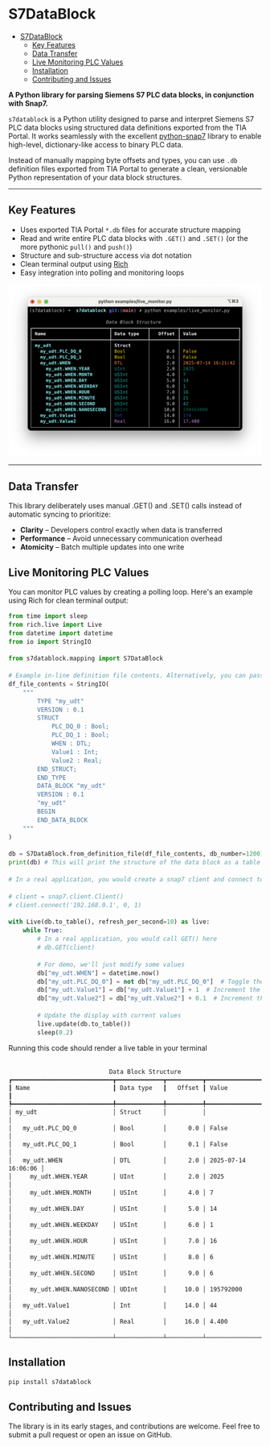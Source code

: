 # S7DataBlock

- [S7DataBlock](#s7datablock)
  - [Key Features](#key-features)
  - [Data Transfer](#data-transfer)
  - [Live Monitoring PLC Values](#live-monitoring-plc-values)
  - [Installation](#installation)
  - [Contributing and Issues](#contributing-and-issues)

**A Python library for parsing Siemens S7 PLC data blocks, in conjunction with Snap7.**

`s7datablock` is a Python utility designed to parse and interpret Siemens S7 PLC data blocks using structured data definitions exported from the TIA Portal. It works seamlessly with the excellent [python-snap7](https://github.com/gijzelaerr/python-snap7) library to enable high-level, dictionary-like access to binary PLC data.

Instead of manually mapping byte offsets and types, you can use `.db` definition files exported from TIA Portal to generate a clean, versionable Python representation of your data block structures.

---

## Key Features

- Uses exported TIA Portal `*.db` files for accurate structure mapping
- Read and write entire PLC data blocks with `.GET()` and `.SET()` (or the more pythonic `pull()` and `push()`)
- Structure and sub-structure access via dot notation
- Clean terminal output using [Rich](https://github.com/Textualize/rich)
- Easy integration into polling and monitoring loops

![example.png](https://github.com/CEAD-group/s7datablock/raw/main/docs/example.png)

---

## Data Transfer

This library deliberately uses manual .GET() and .SET() calls instead of automatic syncing to prioritize:
 - **Clarity** – Developers control exactly when data is transferred
 - **Performance** – Avoid unnecessary communication overhead
 - **Atomicity** – Batch multiple updates into one write

## Live Monitoring PLC Values

You can monitor PLC values by creating a polling loop. Here's an example using Rich for clean terminal output:

```python
from time import sleep
from rich.live import Live
from datetime import datetime
from io import StringIO

from s7datablock.mapping import S7DataBlock

# Example in-line definition file contents. Alternatively, you can pass a PAth to a *.db file.
df_file_contents = StringIO(
    """
        TYPE "my_udt"
        VERSION : 0.1
        STRUCT
            PLC_DQ_0 : Bool;
            PLC_DQ_1 : Bool;
            WHEN : DTL;
            Value1 : Int;
            Value2 : Real;
        END_STRUCT;
        END_TYPE
        DATA_BLOCK "my_udt"
        VERSION : 0.1
        "my_udt"
        BEGIN
        END_DATA_BLOCK
    """
)

db = S7DataBlock.from_definition_file(df_file_contents, db_number=1200)
print(db) # This will print the structure of the data block as a table

# In a real application, you would create a snap7 client and connect to the PLC

# client = snap7.client.Client()
# client.connect('192.168.0.1', 0, 1)

with Live(db.to_table(), refresh_per_second=10) as live:
    while True:
        # In a real application, you would call GET() here
        # db.GET(client)

        # For demo, we'll just modify some values
        db["my_udt.WHEN"] = datetime.now()
        db["my_udt.PLC_DQ_0"] = not db["my_udt.PLC_DQ_0"]  # Toggle the boolean
        db["my_udt.Value1"] = db["my_udt.Value1"] + 1  # Increment the integer value
        db["my_udt.Value2"] = db["my_udt.Value2"] + 0.1  # Increment the real value

        # Update the display with current values
        live.update(db.to_table())
        sleep(0.2)
```

Running this code should render a live table in your terminal
```text

                            Data Block Structure
┏━━━━━━━━━━━━━━━━━━━━━━━━━━━━┳━━━━━━━━━━━━━┳━━━━━━━━━━┳━━━━━━━━━━━━━━━━━━━━━┓
┃ Name                       ┃ Data type   ┃   Offset ┃ Value               ┃
┡━━━━━━━━━━━━━━━━━━━━━━━━━━━━╇━━━━━━━━━━━━━╇━━━━━━━━━━╇━━━━━━━━━━━━━━━━━━━━━┩
│ my_udt                     │ Struct      │          │                     │
│   my_udt.PLC_DQ_0          │ Bool        │      0.0 │ False               │
│   my_udt.PLC_DQ_1          │ Bool        │      0.1 │ False               │
│   my_udt.WHEN              │ DTL         │      2.0 │ 2025-07-14 16:06:06 │
│     my_udt.WHEN.YEAR       │ UInt        │      2.0 │ 2025                │
│     my_udt.WHEN.MONTH      │ USInt       │      4.0 │ 7                   │
│     my_udt.WHEN.DAY        │ USInt       │      5.0 │ 14                  │
│     my_udt.WHEN.WEEKDAY    │ USInt       │      6.0 │ 1                   │
│     my_udt.WHEN.HOUR       │ USInt       │      7.0 │ 16                  │
│     my_udt.WHEN.MINUTE     │ USInt       │      8.0 │ 6                   │
│     my_udt.WHEN.SECOND     │ USInt       │      9.0 │ 6                   │
│     my_udt.WHEN.NANOSECOND │ UDInt       │     10.0 │ 195792000           │
│   my_udt.Value1            │ Int         │     14.0 │ 44                  │
│   my_udt.Value2            │ Real        │     16.0 │ 4.400               │
└────────────────────────────┴─────────────┴──────────┴─────────────────────┘
```



## Installation

```bash
pip install s7datablock
```


## Contributing and Issues

The library is in its early stages, and contributions are welcome. Feel free to submit a pull request or open an issue on GitHub.
